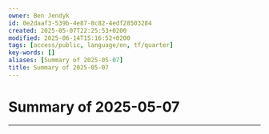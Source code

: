 ```yaml
---
owner: Ben Jendyk
id: 0e2daaf3-539b-4e87-8c82-4edf28503284
created: 2025-05-07T22:25:53+0200
modified: 2025-06-14T15:16:52+0200
tags: [access/public, language/en, tf/quarter]
key-words: []
aliases: [Summary of 2025-05-07]
title: Summary of 2025-05-07
---
```


# Summary of 2025-05-07

---


 